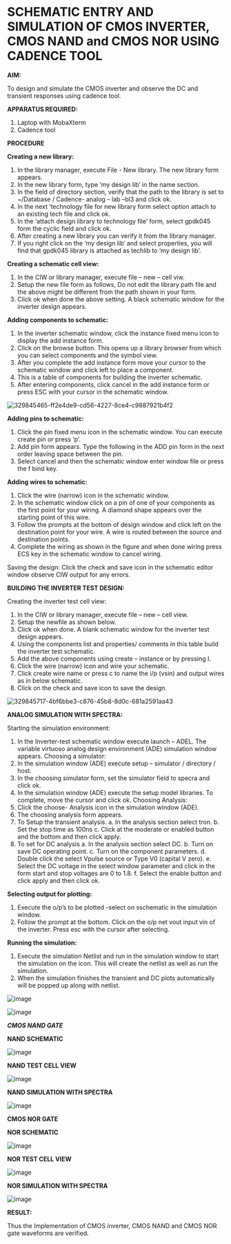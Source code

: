 # SCHEMATIC ENTRY AND SIMULATION OF CMOS INVERTER, CMOS NAND and CMOS NOR USING CADENCE TOOL

**AIM:**

To design and simulate the CMOS inverter and observe the DC and transient responses using cadence tool.

**APPARATUS REQUIRED:**
 
1.	Laptop with MobaXterm
2.	Cadence tool

**PROCEDURE**

**Creating a new library:**
1.	In the library manager, execute File - New library. The new library form appears.
2.	In the new library form, type ‘my design lib’ in the name section.
3.	In the field of directory section, verify that the path to the library is set to ~/Database / Cadence- analog – lab –bl3 and click ok.
4.	In the next ‘technology file for new library form select option attach to an existing tech file and click ok.
5.	In the ‘attach design library to technology file’ form, select gpdk045 form the cyclic field and click ok.
6.	After creating a new library you can verify it from the library manager.
7.	If you right click on the ‘my design lib’ and select properties, you will find that gpdk045 library is attached as techlib to ‘my design lib’.

**Creating a schematic cell view:**

1.	In the CIW or library manager, execute file – new – cell viw.
2.	Setup the new file form as follows, Do not edit the library path file and the above might be different from the path shown in your form.
3.	Click ok when done the above setting. A black schematic window for the inverter design appears.

**Adding components to schematic:**

1.	In the inverter schematic window, click the instance fixed menu icon to display the add instance form.
2.	Click on the browse button. This opens up a library browser from which you can select components and the symbol view.
3.	After you complete the add instance form move your cursor to the schematic window and click left to place a component.
4.	This is a table of components for building the inverter schematic.
5.	After entering components, click cancel in the add instance form or press ESC with your cursor in the schematic window.

 ![329845465-ff2e4de9-cd56-4227-8ce4-c9887921b4f2](https://github.com/Jayanth-T/VLSI-LAB-EXP-6/assets/106177371/415fd11e-87b9-4748-b8c4-101ea8aa4ccb)


**Adding pins to schematic:**

1.	Click the pin fixed menu icon in the schematic window. You can execute create pin or press ‘p’.
2.	Add pin form appears. Type the following in the ADD pin form in the next order leaving space between the pin.
3.	Select cancel and then the schematic window enter window file or press the f bind key.
   
**Adding wires to schematic:**

1.	Click the wire (narrow) icon in the schematic window.
2.	In the schematic window click on a pin of one of your components as the first point for your wiring. A diamond shape appears over the starting point of this wire.
3.	Follow the prompts at the bottom of design window and click left on the destination point for your wire. A wire is routed between the source and destination points.
4.	Complete the wiring as shown in the figure and when done wiring press ECS key in the schematic window to cancel wiring.

Saving the design:
	Click the check and save icon in the schematic editor window observe CIW output for any errors.

**BUILDING THE INVERTER TEST DESIGN:**

Creating the inverter test cell view:
1.	In the CIW or library manager, execute file – new – cell view.
2.	Setup the newfile as shown below.
3.	Click ok when done. A blank schematic window for the inverter test design appears.
4.	Using the components list and properties/ comments in this table build the inverter test schematic.
5.	Add the above components using create – instance or by pressing I.
6.	Click the wire (narrow) icon and wire your schematic.
7.	Click create wire name or press c to name the i/p (vsin) and output wires as in below schematic.
8.	Click on the check and save icon to save the design.
 
![329845717-4bf6bbe3-c876-45b8-8d0c-681a2591aa43](https://github.com/Jayanth-T/VLSI-LAB-EXP-6/assets/106177371/dfc84476-6f8f-4314-8968-8e35f9baadaa)


**ANALOG SIMULATION WITH SPECTRA:**

Starting the simulation environment:
1.	In the Inverter-test schematic window execute launch – ADEL. The variable virtuoso analog design environment (ADE) simulation window appears.
Choosing a simulator:
1.	In the simulation window (ADE) execute setup – simulator / directory / host.
2.	In the choosing simulator form, set the simulator field to specra and click ok.
3.	In the simulation window (ADE) execute the setup model libraries.
To complete, move the cursor and click ok.
Choosing Analysis:
1.	Click the choose- Analysis icon in the simulation window (ADE).
2.	The choosing analysis form appears.
3.	To Setup the transient analysis.
a.	In the analysis section select tron.
b.	Set the stop time as 100ns
c.	Click at the moderate or enabled button and the bottom and then click apply.
4.	To set for DC analysis
a.	In the analysis section select DC.
b.	Turn on save DC operating point.
c.	Turn on the component parameters.
d.	Double click the select Vpulse source or Type V0 (capital V zero).
e.	Select the DC voltage in the select window parameter and click in the form start and stop voltages are 0 to 1.8.
f.	Select the enable button and click apply and then click ok.

**Selecting output for plotting:**

1.	Execute the o/p’s to be plotted  -select on sschematic in the simulation window.
2.	Follow the prompt at the bottom. Click on the o/p net vout input vin of the inverter. Press esc with the cursor after selecting.

**Running the simulation:**

1.	Execute the simulation Netlist and run in the simulation window to start the simulation on the icon. This will create the netlist as well as run the simulation.
2.	When the simulation finishes the transient and DC plots automatically will be popped up along with netlist.

![image](https://github.com/lakshanad1306/VLSI-LAB-EXP-6/assets/161121355/f86b1793-28f6-42a5-9748-3e9d00b90a99)

![image](https://github.com/lakshanad1306/VLSI-LAB-EXP-6/assets/161121355/a0a83889-011f-48a1-b381-0d1c41642cc2)


 ***CMOS NAND GATE***

**NAND SCHEMATIC**

![image](https://github.com/lakshanad1306/VLSI-LAB-EXP-6/assets/161121355/2f7aa32a-0ab6-4fca-9a43-9c4161dad4a5)

**NAND TEST CELL VIEW**

![image](https://github.com/lakshanad1306/VLSI-LAB-EXP-6/assets/161121355/21d55988-3dc2-40a8-ad2e-934d8cc70fb8)

**NAND SIMULATION WITH SPECTRA**

![image](https://github.com/lakshanad1306/VLSI-LAB-EXP-6/assets/161121355/9c63ade7-e5d6-4177-881e-cf62b708500c)


**CMOS NOR GATE**

**NOR SCHEMATIC**

![image](https://github.com/lakshanad1306/VLSI-LAB-EXP-6/assets/161121355/b2242e35-714b-4f0b-8674-1bef9b136fb0)

**NOR TEST CELL VIEW**

![image](https://github.com/lakshanad1306/VLSI-LAB-EXP-6/assets/161121355/83511d23-7bcb-4dee-b919-241051391afd)

**NOR SIMULATION WITH SPECTRA**

![image](https://github.com/lakshanad1306/VLSI-LAB-EXP-6/assets/161121355/e07222d4-a43f-44ad-ba85-58ac446cda0b)




**RESULT:**

Thus the Implementation of CMOS inverter, CMOS NAND and CMOS NOR gate waveforms are verified.
